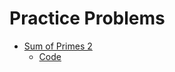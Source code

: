 # Practice Problems
* [Sum of Primes 2](https://dmoj.ca/problem/alexquiz2)
  * [Code](https://github.com/WLHS-Programming-Club/PracticeProblems/tree/main/Sum2Primes)
